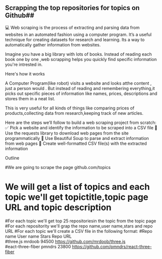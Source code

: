 ## Scrapping the top repositories for topics on Github##

💻 Web scraping is the process of extracting and parsing data from websites in an automated fashion using a computer program. It’s a useful technique for creating datasets for research and learning. 
Its a way to automatically gather information from websites.

Imagine you have a big library with lots of books. Instead of reading each book one by one ,web scrapping helps you quickly find specific information you're intrested in.

Here's how it works 

A Computer Program(like robot) visits a website and looks atthe content , just a person would . But instead of reading and remembering everything,it picks out specific pieces of information like names, prices, descriptions and stores them in a neat list.

This is very useful for all kinds of things like comparing prices of products,collecting data from research,keeping track of new articles.

Here are the steps we’ll follow to build a web scraping project from scratch:
✅ Pick a website and identify the information to be scraped into a CSV file
💾 Use the requests library to download web pages from the site programmatically
💬 Use Beautiful Soup to parse and extract information from web pages
📝 Create well-formatted CSV file(s) with the extracted information

 Outline

#We are going to scrape the page github.com/topics
# We will get a list of topics and each topic we'll get topictitle,topic page URL and topic description
#For each topic we'll get top 25 repositoriesin the topic from the topic page
#For each repositority we'll grap the repo name,user name,stars and repo URL
#For each topic we'll create a CSV file in the following format:
#Repo name	User name	Stars	Repo URL		
#three.js	mrdoob	94500	https://github.com/mrdoob/three.js		
#eact-three-fiber	pmndrs	23800	https://github.com/pmndrs/react-three-fiber		

